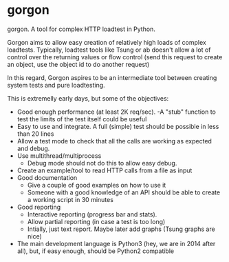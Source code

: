 gorgon
======

gorgon. A  tool for complex HTTP loadtest in Python.


Gorgon aims to allow easy creation of relatively high loads of complex loadtests. Typically, loadtest tools like 
Tsung or ab doesn't allow a lot of control over the returning values or flow control (send this request to create an object,
use the object id to do another request)

In this regard, Gorgon aspires to be an intermediate tool between creating system tests and pure loadtesting.

This is extremelly early days, but some of the objectives:

  - Good enough performance (at least 2K req/sec). 
    -A "stub" function to test the limits of the test itself could be useful
  - Easy to use and integrate. A full (simple) test should be possible in less than 20 lines
  - Allow a test mode to check that all the calls are working as expected and debug.
  - Use multithread/multiprocess
    - Debug mode should not do this to allow easy debug.
  - Create an example/tool to read HTTP calls from a file as input
  - Good documentation
    - Give a couple of good examples on how to use it
    - Someone with a good knowledge of an API should be able to create a working script in 30 minutes
  - Good reporting
    - Interactive reporting (progress bar and stats).
    - Allow partial reporting (in case a test is too long)
    - Intially, just text report. Maybe later add graphs (Tsung graphs are nice)
  - The main development language is Python3 (hey, we are in 2014 after all), but, if easy enough, should be Python2 compatible
